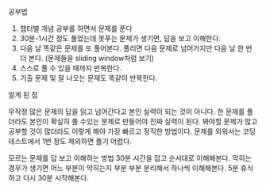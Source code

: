 공부법

1. 챕터별 개념 공부를 하면서 문제를 푼다
2. 30분-1시간 정도 풀었는데 못푸는 문제가 생기면, 답을 보고 이해한다.
3. 다음 날 똑같은 문제를 또 풀어본다. 풀리면 다음 문제로 넘어가지만 다음 날 한 번 더 본다. (문제들을 sliding window처럼 보기)
4. 스스로 풀 수 있을 때까지 반복한다.
5. 기출 문제 및 잘 나오는 문제도 똑같이 반복한다.

알게 된 점

무작정 많은 문제의 답을 읽고 넘어간다고 본인 실력이 되는 것이 아니다.
한 문제를 풀더라도 본인이 확실히 풀 수있는 문제로 만들어야 진짜 실력이 된다.
봐야할 문제가 많고 공부할 것이 많더라도 이렇게 해야 가장 빠르고 정직한 방법이다.
문제를 외워서는 코딩 테스트에서 1번 정도 제외하면 풀기 어렵다.


모르는 문제를 답 보고 이해하는 방법
30분 시간을 잡고 순서대로 이해해본다.
막히는 경우가 생기면 어느 부분이 막히는지 부분 부분 분리해서 하나씩 이해해본다.
5분 휴식하고 다시 30분 시작해본다.
